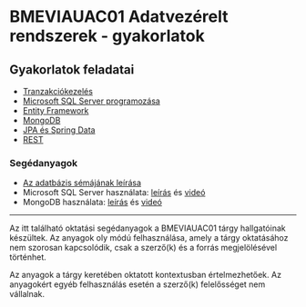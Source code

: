 # BMEVIAUAC01 Adatvezérelt rendszerek - gyakorlatok

## Gyakorlatok feladatai

- [Tranzakciókezelés](Gyak-Tranzakciok/README.md)
- [Microsoft SQL Server programozása](Gyak-MSSQL/README.md)
- [Entity Framework](Gyak-EF/README.md)
- [MongoDB](Gyak-MongoDB/README.md)
- [JPA és Spring Data](Gyak-JPA/README.md)
- [REST](Gyak-REST/README.md)

### Segédanyagok

- [Az adatbázis sémájának leírása](Adatbazis/sema.md)
- Microsoft SQL Server használata: [leírás](Adatbazis/mssql-server.md) és [videó](https://youtu.be/gmY8reqSL7U)
- MongoDB használata: [leírás](Adatbazis/mongodb.md) és [videó](https://youtu.be/Xu2af7qPCHI)

---

Az itt található oktatási segédanyagok a BMEVIAUAC01 tárgy hallgatóinak készültek. Az anyagok oly módú felhasználása, amely a tárgy oktatásához nem szorosan kapcsolódik, csak a szerző(k) és a forrás megjelölésével történhet.

Az anyagok a tárgy keretében oktatott kontextusban értelmezhetőek. Az anyagokért egyéb felhasználás esetén a szerző(k) felelősséget nem vállalnak.